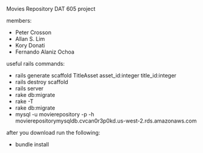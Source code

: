 Movies Repository 
DAT 605 project

members:
* Peter Crosson
* Allan S. Lim
* Kory Donati
* Fernando Alaniz Ochoa

useful rails commands:
* rails generate scaffold TitleAsset asset_id:integer title_id:integer 
* rails destroy scaffold <scaffoldname>
* rails server
* rake db:migrate
* rake -T
* rake db:migrate
* mysql -u movierepository -p -h movierepositorymysqldb.cvcan0r3p0kd.us-west-2.rds.amazonaws.com


after you download run the following:
* bundle install
